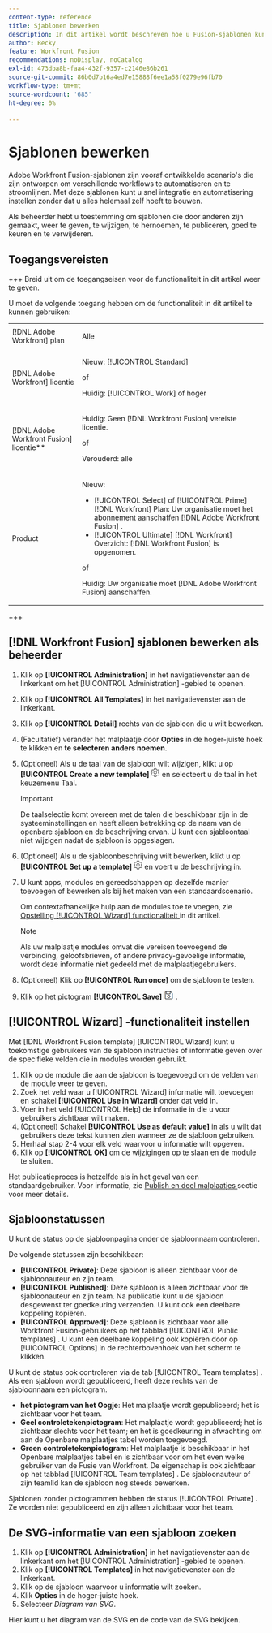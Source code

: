 ```yaml
---
content-type: reference
title: Sjablonen bewerken
description: In dit artikel wordt beschreven hoe u Fusion-sjablonen kunt bewerken.
author: Becky
feature: Workfront Fusion
recommendations: noDisplay, noCatalog
exl-id: 473dba8b-faa4-432f-9357-c2146e86b261
source-git-commit: 86b0d7b16a4ed7e15888f6ee1a58f0279e96fb70
workflow-type: tm+mt
source-wordcount: '685'
ht-degree: 0%

---
```


# Sjablonen bewerken

Adobe Workfront Fusion-sjablonen zijn vooraf ontwikkelde scenario&#39;s die zijn ontworpen om verschillende workflows te automatiseren en te stroomlijnen. Met deze sjablonen kunt u snel integratie en automatisering instellen zonder dat u alles helemaal zelf hoeft te bouwen.

Als beheerder hebt u toestemming om sjablonen die door anderen zijn gemaakt, weer te geven, te wijzigen, te hernoemen, te publiceren, goed te keuren en te verwijderen.

## Toegangsvereisten

+++ Breid uit om de toegangseisen voor de functionaliteit in dit artikel weer te geven.

U moet de volgende toegang hebben om de functionaliteit in dit artikel te kunnen gebruiken:

<table style="table-layout:auto">
  <col>
  <col>
  <tbody>
    <tr>
      <td role="rowheader">[!DNL Adobe Workfront] plan</td>
      <td><p>Alle</p></td>
    </tr>
    <tr data-mc-conditions="">
      <td role="rowheader">[!DNL Adobe Workfront] licentie</td>
      <td><p>Nieuw: [!UICONTROL Standard]</p><p>of</p><p>Huidig: [!UICONTROL Work] of hoger</p></td>
    </tr>
    <tr>
      <td role="rowheader">[!DNL Adobe Workfront Fusion] licentie**</td>
      <td>
        <p>Huidig: Geen [!DNL Workfront Fusion] vereiste licentie.</p>
        <p>of</p>
        <p>Verouderd: alle</p>
      </td>
    </tr>
    <tr>
      <td role="rowheader">Product</td>
      <td>
        <p>Nieuw:</p>
        <ul>
          <li>[!UICONTROL Select] of [!UICONTROL Prime] [!DNL Workfront] Plan: Uw organisatie moet het abonnement aanschaffen [!DNL Adobe Workfront Fusion] .</li>
          <li>[!UICONTROL Ultimate] [!DNL Workfront] Overzicht: [!DNL Workfront Fusion] is opgenomen.</li>
        </ul>
        <p>of</p>
        <p>Huidig: Uw organisatie moet [!DNL Adobe Workfront Fusion] aanschaffen.</p>
      </td>
    </tr>
  </tbody>
</table>

<!--
For more detail about the information in this table, see [Access requirements in Workfront documentation](/help/quicksilver/administration-and-setup/add-users/access-levels-and-object-permissions/access-level-requirements-in-documentation.md). 

For information on [!DNL Adobe Workfront Fusion] licenses, see [[!DNL Adobe Workfront Fusion] licenses](../../workfront-fusion/get-started/license-automation-vs-integration.md). -->

+++

## [!DNL Workfront Fusion] sjablonen bewerken als beheerder

1. Klik op **[!UICONTROL Administration]** in het navigatievenster aan de linkerkant om het [!UICONTROL Administration] -gebied te openen.
1. Klik op **[!UICONTROL All Templates]** in het navigatievenster aan de linkerkant.
1. Klik op **[!UICONTROL Detail]** rechts van de sjabloon die u wilt bewerken.
1. (Facultatief) verander het malplaatje door **Opties** in de hoger-juiste hoek te klikken en **te selecteren anders noemen**.
1. (Optioneel) Als u de taal van de sjabloon wilt wijzigen, klikt u op **[!UICONTROL Create a new template]** ![](assets/fusion-scenario-settings-icon.png) en selecteert u de taal in het keuzemenu Taal.

   >[!IMPORTANT]
   >
   >De taalselectie komt overeen met de talen die beschikbaar zijn in de systeeminstellingen en heeft alleen betrekking op de naam van de openbare sjabloon en de beschrijving ervan. U kunt een sjabloontaal niet wijzigen nadat de sjabloon is opgeslagen.

1. (Optioneel) Als u de sjabloonbeschrijving wilt bewerken, klikt u op **[!UICONTROL Set up a template]** ![](assets/fusion-scenario-settings-icon.png) en voert u de beschrijving in.
1. U kunt apps, modules en gereedschappen op dezelfde manier toevoegen of bewerken als bij het maken van een standaardscenario.

   Om contextafhankelijke hulp aan de modules toe te voegen, zie [ Opstelling [!UICONTROL Wizard] functionaliteit ](#set-up-wizard-functionality) in dit artikel.

   <!--For more information on building a scenario, see [Create a scenario in [!DNL Adobe Workfront Fusion]](../../../workfront-fusion/scenarios/create-a-scenario.md).-->

   >[!NOTE]
   >
   >Als uw malplaatje modules omvat die vereisen toevoegend de verbinding, geloofsbrieven, of andere privacy-gevoelige informatie, wordt deze informatie niet gedeeld met de malplaatjegebruikers.

1. (Optioneel) Klik op **[!UICONTROL Run once]** om de sjabloon te testen.
1. Klik op het pictogram **[!UICONTROL Save]** ![](assets/save-icon.png) .


## [!UICONTROL Wizard] -functionaliteit instellen

Met [!DNL Workfront Fusion template] [!UICONTROL Wizard] kunt u toekomstige gebruikers van de sjabloon instructies of informatie geven over de specifieke velden die in modules worden gebruikt.

1. Klik op de module die aan de sjabloon is toegevoegd om de velden van de module weer te geven.
1. Zoek het veld waar u [!UICONTROL Wizard] informatie wilt toevoegen en schakel **[!UICONTROL Use in Wizard]** onder dat veld in.
1. Voer in het veld [!UICONTROL Help] de informatie in die u voor gebruikers zichtbaar wilt maken.
1. (Optioneel) Schakel **[!UICONTROL Use as default value]** in als u wilt dat gebruikers deze tekst kunnen zien wanneer ze de sjabloon gebruiken.
1. Herhaal stap 2-4 voor elk veld waarvoor u informatie wilt opgeven.
1. Klik op **[!UICONTROL OK]** om de wijzigingen op te slaan en de module te sluiten.

Het publicatieproces is hetzelfde als in het geval van een standaardgebruiker. Voor informatie, zie [ Publish en deel malplaatjes ](/help/workfront-fusion/create-and-manage-templates/publish-and-share-fusion-templates.md) sectie voor meer details.

## Sjabloonstatussen

U kunt de status op de sjabloonpagina onder de sjabloonnaam controleren.

De volgende statussen zijn beschikbaar:

* **[!UICONTROL Private]**: Deze sjabloon is alleen zichtbaar voor de sjabloonauteur en zijn team.
* **[!UICONTROL Published]**: Deze sjabloon is alleen zichtbaar voor de sjabloonauteur en zijn team. Na publicatie kunt u de sjabloon desgewenst ter goedkeuring verzenden. U kunt ook een deelbare koppeling kopiëren.
* **[!UICONTROL Approved]**: Deze sjabloon is zichtbaar voor alle Workfront Fusion-gebruikers op het tabblad [!UICONTROL Public templates] . U kunt een deelbare koppeling ook kopiëren door op [!UICONTROL Options] in de rechterbovenhoek van het scherm te klikken.

U kunt de status ook controleren via de tab [!UICONTROL Team templates] . Als een sjabloon wordt gepubliceerd, heeft deze rechts van de sjabloonnaam een pictogram.

* **het pictogram van het Oogje**: Het malplaatje wordt gepubliceerd; het is zichtbaar voor het team.
* **Geel controletekenpictogram**: Het malplaatje wordt gepubliceerd; het is zichtbaar slechts voor het team; en het is goedkeuring in afwachting om aan de Openbare malplaatjes tabel worden toegevoegd.
* **Groen controletekenpictogram**: Het malplaatje is beschikbaar in het Openbare malplaatjes tabel en is zichtbaar voor om het even welke gebruiker van de Fusie van Workfront. De eigenschap is ook zichtbaar op het tabblad [!UICONTROL Team templates] . De sjabloonauteur of zijn teamlid kan de sjabloon nog steeds bewerken.

Sjablonen zonder pictogrammen hebben de status [!UICONTROL Private] . Ze worden niet gepubliceerd en zijn alleen zichtbaar voor het team.

## De SVG-informatie van een sjabloon zoeken

1. Klik op **[!UICONTROL Administration]** in het navigatievenster aan de linkerkant om het [!UICONTROL Administration] -gebied te openen.
1. Klik op **[!UICONTROL Templates]** in het navigatievenster aan de linkerkant.
1. Klik op de sjabloon waarvoor u informatie wilt zoeken.
1. Klik **Opties** in de hoger-juiste hoek.
1. Selecteer *Diagram van SVG*.

Hier kunt u het diagram van de SVG en de code van de SVG bekijken.
